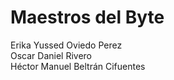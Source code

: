 
# Maestros del Byte 

Erika Yussed Oviedo Perez <br>
Oscar Daniel Rivero <br>
Héctor Manuel Beltrán Cifuentes

